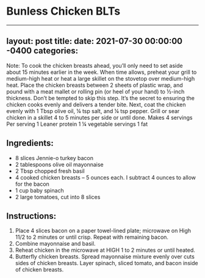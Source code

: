 # Bunless Chicken BLTs
---
layout: post
title: 
date:   2021-07-30 00:00:00 -0400
categories: 
---

Note: To cook the chicken breasts ahead, you’ll only need to set aside about 15 minutes earlier in the week. When time allows, preheat your grill to medium-high heat or heat a large skillet on the stovetop over medium-high heat. Place the chicken breasts between 2 sheets of plastic wrap, and pound with a meat mallet or rolling pin (or heel of your hand) to ½-inch thickness. Don’t be tempted to skip this step. It’s the secret to ensuring the chicken cooks evenly and delivers a tender bite. Next, coat the chicken evenly with 1 Tbsp olive oil, ¼ tsp salt, and ¼ tsp pepper. Grill or sear chicken in a skillet 4 to 5 minutes per side or until done.
Makes 4 servings
Per serving
1 Leaner protein
1 ¼ vegetable servings
1 fat

## Ingredients: 
* 8 slices Jennie-o turkey bacon
* 2 tablespoons olive oil mayonnaise 
* 2 Tbsp chopped fresh basil
* 4 cooked chicken breasts – 5 ounces each. I subtract 4 ounces to allow for the bacon
* 1 cup baby spinach
* 2 large tomatoes, cut into 8 slices

## Instructions:
1. Place 4 slices bacon on a paper towel-lined plate; microwave on High 11/2 to 2 minutes or until crisp. Repeat with remaining bacon.
2. Combine mayonnaise and basil.
3. Reheat chicken in the microwave at HIGH 1 to 2 minutes or until heated.
4. Butterfly chicken breasts. Spread mayonnaise mixture evenly over cuts sides of chicken breasts. Layer spinach, sliced tomato, and bacon inside of chicken breasts.

